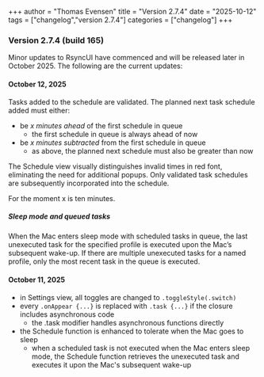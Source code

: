 +++
author = "Thomas Evensen"
title = "Version 2.7.4"
date = "2025-10-12"
tags = ["changelog","version 2.7.4"]
categories = ["changelog"]
+++

### Version 2.7.4 (build 165)

Minor updates to RsyncUI have commenced and will be released later in October 2025. The following are the current updates:

#### October 12, 2025

Tasks added to the schedule are validated. The planned next task schedule added must either:

- be *x minutes ahead* of the first schedule in queue
	- the first schedule in queue is always ahead of now	
- be *x minutes subtracted* from the first schedule in queue
	- as above, the planned next schedule must also be greater than now

The Schedule view visually distinguishes invalid times in red font, eliminating the need for additional popups. Only validated task schedules are subsequently incorporated into the schedule.

For the moment x is ten minutes.

##### Sleep mode and queued tasks

When the Mac enters sleep mode with scheduled tasks in queue, the last unexecuted task for the specified profile is executed upon the Mac’s subsequent wake-up. If there are multiple unexecuted tasks for a named profile, only the most recent task in the queue is executed. 

#### October 11, 2025

- in Settings view, all toggles are changed to `.toggleStyle(.switch)`
- every `.onAppear {...}` is replaced with `.task {...}` if the closure includes asynchronous code
	- the .task modifier handles asynchronous functions directly
- the Schedule function is enhanced to tolerate when the Mac goes to sleep
	- when a scheduled task is not executed when the Mac enters sleep mode, the Schedule function retrieves the unexecuted task and executes it upon the Mac's subsequent wake-up	
